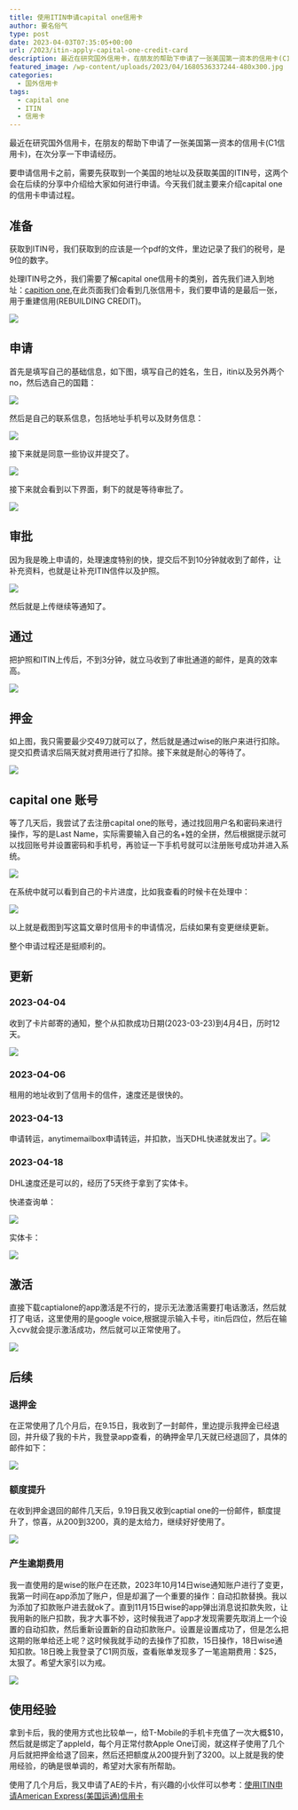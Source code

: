 ```yaml
---
title: 使用ITIN申请capital one信用卡
author: 要名俗气
type: post
date: 2023-04-03T07:35:05+00:00
url: /2023/itin-apply-capital-one-credit-card
description: 最近在研究国外信用卡，在朋友的帮助下申请了一张美国第一资本的信用卡(C1信用卡)，在次分享一下申请经历。 要申请信用卡之前，需要先获取到一个美国的地址以及获取美国的ITIN号，这两个会在后续的分享中介绍给大家如何进行申请。今天我们就主要来介绍capital one的信用卡申请过程。 准备 获取到ITIN号，我们获取到的应该是一个pdf的文件，里边记录了我们的税号，是9位的数字。
featured_image: /wp-content/uploads/2023/04/1680536337244-480x300.jpg
categories:
  - 国外信用卡
tags:
  - capital one
  - ITIN
  - 信用卡
---
```

最近在研究国外信用卡，在朋友的帮助下申请了一张美国第一资本的信用卡(C1信用卡)，在次分享一下申请经历。

要申请信用卡之前，需要先获取到一个美国的地址以及获取美国的ITIN号，这两个会在后续的分享中介绍给大家如何进行申请。今天我们就主要来介绍capital one的信用卡申请过程。

## 准备

获取到ITIN号，我们获取到的应该是一个pdf的文件，里边记录了我们的税号，是9位的数字。

处理ITIN号之外，我们需要了解capital one信用卡的类别，首先我们进入到地址：[capition one](https://www.capitalone.com/credit-cards/fair-and-building),在此页面我们会看到几张信用卡，我们要申请的是最后一张，用于重建信用(<a class="credit-link" data-initial-value="Rebuilding">REBUILDING</a> CREDIT)。

![](https://www.iminling.com/wp-content/uploads/2023/04/1680533286904.jpg)

## 申请

首先是填写自己的基础信息，如下图，填写自己的姓名，生日，itin以及另外两个no，然后选自己的国籍：

![](https://www.iminling.com/wp-content/uploads/2023/04/1680533583894.jpg)

然后是自己的联系信息，包括地址手机号以及财务信息：

![](https://www.iminling.com/wp-content/uploads/2023/04/1680534748029.jpg)

接下来就是同意一些协议并提交了。

![](https://www.iminling.com/wp-content/uploads/2023/04/1680534895838.jpg)

接下来就会看到以下界面，剩下的就是等待审批了。

![](https://www.iminling.com/wp-content/uploads/2023/04/1680535005374.jpg)

## 审批

因为我是晚上申请的，处理速度特别的快，提交后不到10分钟就收到了邮件，让补充资料，也就是让补充ITIN信件以及护照。

![](https://www.iminling.com/wp-content/uploads/2023/04/1680535227658.jpg)

然后就是上传继续等通知了。

## 通过

把护照和ITIN上传后，不到3分钟，就立马收到了审批通道的邮件，是真的效率高。

![](https://www.iminling.com/wp-content/uploads/2023/04/1680535405791.jpg)

## 押金

如上图，我只需要最少交49刀就可以了，然后就是通过wise的账户来进行扣除。提交扣费请求后隔天就对费用进行了扣除。接下来就是耐心的等待了。

![](https://www.iminling.com/wp-content/uploads/2023/04/1680535812945.jpg)

## capital one 账号

等了几天后，我尝试了去注册capital one的账号，通过找回用户名和密码来进行操作，写的是Last Name，实际需要输入自己的名+姓的全拼，然后根据提示就可以找回账号并设置密码和手机号，再验证一下手机号就可以注册账号成功并进入系统。

![](https://www.iminling.com/wp-content/uploads/2023/04/1680535765020.jpg)

在系统中就可以看到自己的卡片进度，比如我查看的时候卡在处理中：

![](https://www.iminling.com/wp-content/uploads/2023/04/1680535812999.jpg)

以上就是截图到写这篇文章时信用卡的申请情况，后续如果有变更继续更新。

整个申请过程还是挺顺利的。

## 更新

### 2023-04-04

收到了卡片邮寄的通知，整个从扣款成功日期(2023-03-23)到4月4日，历时12天。

![](https://www.iminling.com/wp-content/uploads/2023/04/1680614589136.jpg)

### 2023-04-06

租用的地址收到了信用卡的信件，速度还是很快的。

### 2023-04-13

申请转运，anytimemailbox申请转运，并扣款，当天DHL快递就发出了。![](https://www.iminling.com/wp-content/uploads/2023/04/4a79e6efa98905f48f163f611cbcce75.png)

### 2023-04-18

DHL速度还是可以的，经历了5天终于拿到了实体卡。

快递查询单：

![](https://www.iminling.com/wp-content/uploads/2023/04/cc2eaf96fc6bcd2b8fd25978d22c9e6e-1.png)

实体卡：

![](https://www.iminling.com/wp-content/uploads/2023/04/eb026c5d77fe1e040d47f5ea0eabcb8f.png)

## 激活

直接下载captialone的app激活是不行的，提示无法激活需要打电话激活，然后就打了电话，这里使用的是google voice,根据提示输入卡号，itin后四位，然后在输入cvv就会提示激活成功，然后就可以正常使用了。

![](https://www.iminling.com/wp-content/uploads/2023/04/4a79e6efa98905f48f163f611cbcce77.jpg)

## 后续

### 退押金

在正常使用了几个月后，在9.15日，我收到了一封邮件，里边提示我押金已经退回，并升级了我的卡片，我登录app查看，的确押金早几天就已经退回了，具体的邮件如下：

![](https://www.iminling.com/wp-content/uploads/2023/04/0894357ccdf39093dfe0429c8c36aaf7.png)

### 额度提升

在收到押金退回的邮件几天后，9.19日我又收到captial one的一份邮件，额度提升了，惊喜，从200到3200，真的是太给力，继续好好使用了。

![](https://www.iminling.com/wp-content/uploads/2023/04/204bd4172ab880d90d5919e8164c862f.png)

### 产生逾期费用

我一直使用的是wise的账户在还款，2023年10月14日wise通知账户进行了变更，我第一时间在app添加了账户，但是却漏了一个重要的操作：自动扣款替换。我以为添加了扣款账户进去就ok了。直到11月15日wise的app弹出消息说扣款失败，让我用新的账户扣款，我才大事不妙，这时候我进了app才发现需要先取消上一个设置的自动扣款，然后重新设置新的自动扣款账户。设置是设置成功了，但是怎么把这期的账单给还上呢？这时候我就手动的去操作了扣款，15日操作，18日wise通知扣款。18日晚上我登录了C1网页版，查看账单发现多了一笔逾期费用：$25，太狠了。希望大家引以为戒。

![](https://www.iminling.com/wp-content/uploads/2023/04/80E45D5A93E3FBE754C5F8E7E6A6C70D.png)

## 使用经验

拿到卡后，我的使用方式也比较单一，给T-Mobile的手机卡充值了一次大概$10，然后就是绑定了appleId，每个月正常付款Apple One订阅，就这样子使用了几个月后就把押金给退了回来，然后还把额度从200提升到了3200。以上就是我的使用经验，的确是很单调的，希望对大家有所帮助。

使用了几个月后，我又申请了AE的卡片，有兴趣的小伙伴可以参考：[使用ITIN申请American Express(美国运通)信用卡](https://www.iminling.com/2023/12/09/313.html "使用ITIN申请American Express(美国运通)信用卡")
